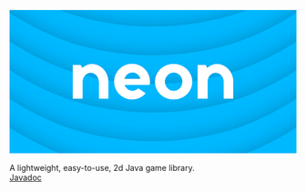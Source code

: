 ![neon](https://raw.githubusercontent.com/flamesdev/neon-docs/master/imgs/neon%20logo.png)


A lightweight, easy-to-use, 2d Java game library.\
[Javadoc](https://flamesdev.github.io/neon-docs/)
